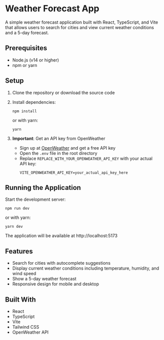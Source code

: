 # Weather Forecast App

A simple weather forecast application built with React, TypeScript, and Vite that allows users to search for cities and view current weather conditions and a 5-day forecast.

## Prerequisites

- Node.js (v14 or higher)
- npm or yarn

## Setup

1. Clone the repository or download the source code

2. Install dependencies:
   ```
   npm install
   ```
   or with yarn:
   ```
   yarn
   ```

3. **Important**: Get an API key from OpenWeather
   - Sign up at [OpenWeather](https://openweathermap.org/) and get a free API key
   - Open the `.env` file in the root directory
   - Replace `REPLACE_WITH_YOUR_OPENWEATHER_API_KEY` with your actual API key:
     ```
     VITE_OPENWEATHER_API_KEY=your_actual_api_key_here
     ```

## Running the Application

Start the development server:

```
npm run dev
```

or with yarn:

```
yarn dev
```

The application will be available at http://localhost:5173

## Features

- Search for cities with autocomplete suggestions
- Display current weather conditions including temperature, humidity, and wind speed
- Show a 5-day weather forecast
- Responsive design for mobile and desktop

## Built With

- React
- TypeScript
- Vite
- Tailwind CSS
- OpenWeather API 